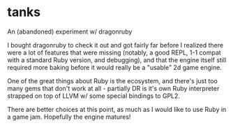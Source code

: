 # tanks

An (abandoned) experiment w/ dragonruby

I bought dragonruby to check it out and got fairly far before I realized there were a lot of features that were missing (notably, a good REPL, 1-1 compat with a standard Ruby version, and debugging), and that the engine itself still required more baking before it would really be a "usable" 2d game engine.

One of the great things about Ruby is the ecosystem, and there's just too many gems that don't work at all - partially DR is it's own Ruby interpreter strapped on top of LLVM w/ some special bindings to GPL2.

There are better choices at this point, as much as I would like to use Ruby in a game jam. Hopefully the engine matures!
